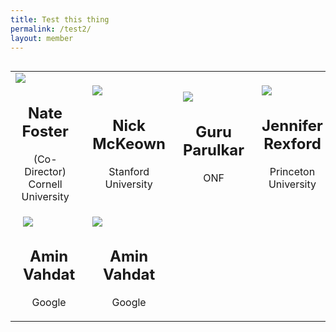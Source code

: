 ```yaml
---
title: Test this thing
permalink: /test2/
layout: member
---
```

<img class="img-circle">
<table>
<tbody>
<tr>
<td><a title="Nate Foster" href="http://www.cs.cornell.edu/~jnfoster/"><img src="{{ site.baseurl }}/assets/img/nate.jpg"/></a>
<h2 style="text-align: center;">Nate Foster</h2>
 <p style="text-align: center;">(Co-Director)<br />Cornell University</p>
</td>
<td style="padding-left:20px;"><a title="Nick McKeown" href="http://yuba.stanford.edu/~nickm/"><img src="{{ site.baseurl }}/assets/img/nate.jpg" /></a>
<h2 style="text-align: center;">Nick McKeown</h2>
<p style="text-align: center;">Stanford University</p>
</td>
<td style="padding-left:20px;"><a title="Guru Parulkar" href="https://www.linkedin.com/in/guruparulkar/"><img src="{{ site.baseurl }}/assets/img/nate.jpg" /></a>
<h2 style="text-align: center;">Guru Parulkar</h2>
<p style="text-align: center;">ONF</p>
</td>
<td style="padding-left:20px;"><a title="Jennifer Rexford" href="http://www.cs.princeton.edu/~jrex/"><img src="{{ site.baseurl }}/assets/img/jen.jpg" /></a>
<h2 style="text-align: center;">Jennifer Rexford</h2>
<p style="text-align: center;">Princeton University</p>
</td>
</tr>
<tr>
<td style="padding-left:20px;"><a title="Amin Vahdat" href="https://research.google.com/pubs/AminVahdat.html"><img src="{{ site.baseurl }}/assets/img/aarti.jpg" /></a>
<h2 style="text-align: center;">Amin Vahdat</h2>
<p style="text-align: center;">Google</p>
<td style="padding-left:20px;"><a title="Amin Vahdat" href="https://research.google.com/pubs/AminVahdat.html"><img src="{{ site.baseurl }}/assets/img/aarti.jpg" /></a>
<h2 style="text-align: center;">Amin Vahdat</h2>
<p style="text-align: center;">Google</p>
</td>
</td>
</tr>
</tbody>
</table>
</img>
